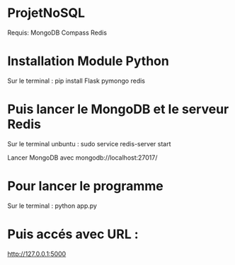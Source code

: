 # ProjetNoSQL
Requis:
MongoDB Compass
Redis

# Installation Module Python
Sur le terminal :
pip install Flask pymongo redis

# Puis lancer le MongoDB et le serveur Redis
Sur le terminal unbuntu :
sudo service redis-server start

Lancer MongoDB avec mongodb://localhost:27017/

# Pour lancer le programme
Sur le terminal :
python app.py

# Puis accés avec URL :
http://127.0.0.1:5000